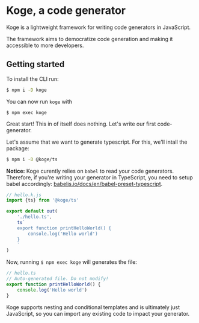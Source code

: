 # Koge, a code generator

Koge is a lightweight framework for writing code generators in JavaScript. 

The framework aims to democratize code generation and making it accessible to more developers.

## Getting started

To install the CLI run:

```sh
$ npm i -D koge
```

You can now run `koge` with

```
$ npm exec koge
```

Great start! This in of itself does nothing. Let's write our first code-generator. 

Let's assume that we want to generate typescript. For this, we'll intall the package:

```sh
$ npm i -D @koge/ts
```

**Notice:** Koge curently relies on `babel` to read your code generators. Therefore, if you're writing your generator in TypeScript, you need to 
setup babel accordingly: [babeljs.io/docs/en/babel-preset-typescript](https://babeljs.io/docs/en/babel-preset-typescript).

```typescript
// hello.k.js
import {ts} from '@koge/ts'

export default out(
    './hello.ts',
    ts`
    export function printHelloWorld() {
        console.log('Hello world')
    }
    `
)
```

Now, running `$ npm exec koge` will generates the file:

```typescript
// hello.ts
// Auto-generated file. Do not modify!
export function printHelloWorld() {
    console.log('Hello world')
}
```

Koge supports nesting and conditional templates and is ultimately just JavaScript, so you can import any existing code to impact your generator.
